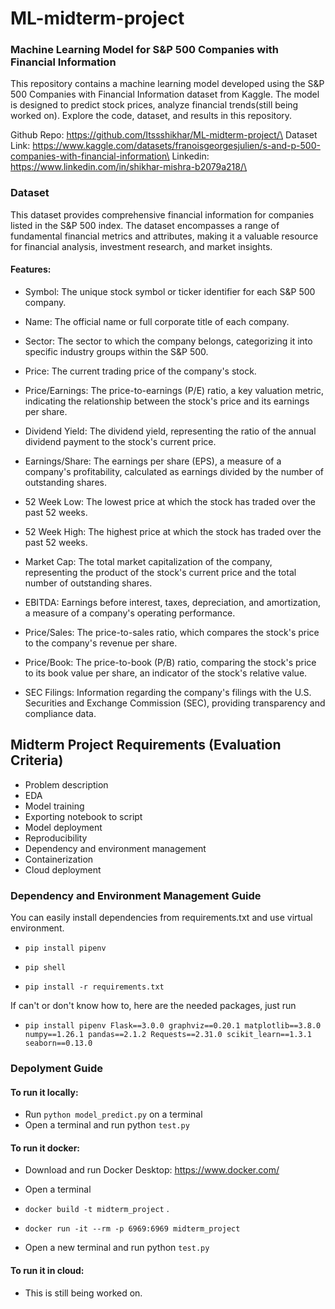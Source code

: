 # ML-midterm-project

### Machine Learning Model for S&P 500 Companies with Financial Information

This repository contains a machine learning model developed using the S&P 500 Companies with Financial Information dataset from Kaggle. The model is designed to predict stock prices, analyze financial trends(still being worked on). Explore the code, dataset, and results in this repository.

Github Repo: https://github.com/Itssshikhar/ML-midterm-project/\
Dataset Link: https://www.kaggle.com/datasets/franoisgeorgesjulien/s-and-p-500-companies-with-financial-information\
Linkedin: https://www.linkedin.com/in/shikhar-mishra-b2079a218/\

### Dataset

This dataset provides comprehensive financial information for companies listed in the S&P 500 index. The dataset encompasses a range of fundamental financial metrics and attributes, making it a valuable resource for financial analysis, investment research, and market insights.

#### Features:

- Symbol: The unique stock symbol or ticker identifier for each S&P 500 company.

- Name: The official name or full corporate title of each company.

- Sector: The sector to which the company belongs, categorizing it into specific industry groups within the S&P 500.

- Price: The current trading price of the company's stock.

- Price/Earnings: The price-to-earnings (P/E) ratio, a key valuation metric, indicating the relationship between the stock's price and its earnings per share.

- Dividend Yield: The dividend yield, representing the ratio of the annual dividend payment to the stock's current price.

- Earnings/Share: The earnings per share (EPS), a measure of a company's profitability, calculated as earnings divided by the number of outstanding shares.

- 52 Week Low: The lowest price at which the stock has traded over the past 52 weeks.

- 52 Week High: The highest price at which the stock has traded over the past 52 weeks.

- Market Cap: The total market capitalization of the company, representing the product of the stock's current price and the total number of outstanding shares.

- EBITDA: Earnings before interest, taxes, depreciation, and amortization, a measure of a company's operating performance.

- Price/Sales: The price-to-sales ratio, which compares the stock's price to the company's revenue per share.

- Price/Book: The price-to-book (P/B) ratio, comparing the stock's price to its book value per share, an indicator of the stock's relative value.

- SEC Filings: Information regarding the company's filings with the U.S. Securities and Exchange Commission (SEC), providing transparency and compliance data.

## Midterm Project Requirements (Evaluation Criteria)

- Problem description
- EDA
- Model training
- Exporting notebook to script
- Model deployment
- Reproducibility
- Dependency and environment management
- Containerization
- Cloud deployment

### Dependency and Environment Management Guide

You can easily install dependencies from requirements.txt and use virtual environment.

- `pip install pipenv`

- `pip shell`

- `pip install -r requirements.txt`

If can't or don't know how to, here are the needed packages, just run

- `pip install pipenv Flask==3.0.0
graphviz==0.20.1
matplotlib==3.8.0
numpy==1.26.1
pandas==2.1.2
Requests==2.31.0
scikit_learn==1.3.1
seaborn==0.13.0`

### Depolyment Guide

#### To run it locally:

- Run `python model_predict.py` on a terminal
- Open a terminal and run python `test.py`

#### To run it docker:

- Download and run Docker Desktop: https://www.docker.com/

- Open a terminal

- `docker build -t midterm_project` .

- `docker run -it --rm -p 6969:6969 midterm_project`

- Open a new terminal and run python `test.py`

#### To run it in cloud:

- This is still being worked on.

